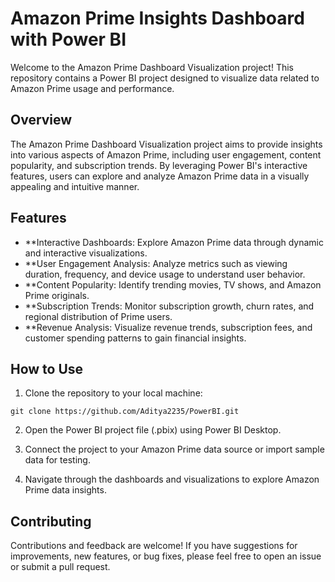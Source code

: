 # Amazon Prime Insights Dashboard with Power BI 

Welcome to the Amazon Prime Dashboard Visualization project! This repository contains a Power BI project designed to visualize data related to Amazon Prime usage and performance.

## Overview

The Amazon Prime Dashboard Visualization project aims to provide insights into various aspects of Amazon Prime, including user engagement, content popularity, and subscription trends. By leveraging Power BI's interactive features, users can explore and analyze Amazon Prime data in a visually appealing and intuitive manner.

## Features

- **Interactive Dashboards: Explore Amazon Prime data through dynamic and interactive visualizations.
- **User Engagement Analysis: Analyze metrics such as viewing duration, frequency, and device usage to understand user behavior.
- **Content Popularity: Identify trending movies, TV shows, and Amazon Prime originals.
- **Subscription Trends: Monitor subscription growth, churn rates, and regional distribution of Prime users.
- **Revenue Analysis: Visualize revenue trends, subscription fees, and customer spending patterns to gain financial insights.


## How to Use

1. Clone the repository to your local machine:

```
git clone https://github.com/Aditya2235/PowerBI.git
```

2. Open the Power BI project file (.pbix) using Power BI Desktop.

3. Connect the project to your Amazon Prime data source or import sample data for testing.

4. Navigate through the dashboards and visualizations to explore Amazon Prime data insights.

## Contributing

Contributions and feedback are welcome! If you have suggestions for improvements, new features, or bug fixes, please feel free to open an issue or submit a pull request.

